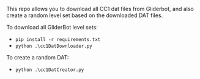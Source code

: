 This repo allows you to download all CC1 dat files from Gliderbot, and also create a random level set based on the downloaded DAT files.

To download all GliderBot level sets:
* ``` pip install -r requirements.txt ```
* ``` python .\cc1DatDownloader.py ```

To create a random DAT:
* ``` python .\cc1DatCreator.py ```
